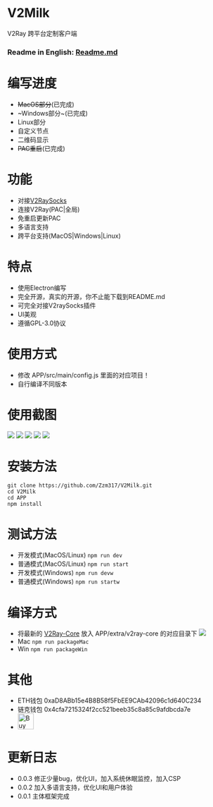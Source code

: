 # V2Milk
V2Ray 跨平台定制客户端

### Readme in English: [Readme.md](https://github.com/Zzm317/V2Milk/blob/master/READMEEN.md)

# 编写进度
* ~~MacOS部分~~(已完成)
* ~Windows部分~(已完成)
* Linux部分
* 自定义节点
* 二维码显示
* ~~PAC重启~~(已完成)

# 功能
* 对接[V2RaySocks](https://github.com/Zzm317/v2raysocks)
* 连接V2Ray(PAC|全局)
* 免重启更新PAC
* 多语言支持
* 跨平台支持(MacOS|Windows|Linux)

# 特点
* 使用Electron编写
* 完全开源，真实的开源，你不止能下载到README.md
* 可完全对接V2raySocks插件
* UI美观
* 遵循GPL-3.0协议

# 使用方式
* 修改 APP/src/main/config.js 里面的对应项目！
* 自行编译不同版本

# 使用截图
![](https://raw.githubusercontent.com/Zzm317/V2Milk/master/images/1.jpg)
![](https://raw.githubusercontent.com/Zzm317/V2Milk/master/images/2.jpg)
![](https://raw.githubusercontent.com/Zzm317/V2Milk/master/images/3.jpg)
![](https://raw.githubusercontent.com/Zzm317/V2Milk/master/images/4.jpg)
![](https://raw.githubusercontent.com/Zzm317/V2Milk/master/images/5.jpg)

# 安装方法
```
git clone https://github.com/Zzm317/V2Milk.git
cd V2Milk
cd APP
npm install
```

# 测试方法
* 开发模式(MacOS/Linux) ```npm run dev```
* 普通模式(MacOS/Linux) ```npm run start```
* 开发模式(Windows) ```npm run devw```
* 普通模式(Windows) ```npm run startw```

# 编译方式
* 将最新的 [V2Ray-Core](https://github.com/v2ray/v2ray-core/releases) 放入 APP/extra/v2ray-core 的对应目录下
![](https://raw.githubusercontent.com/Zzm317/V2Milk/master/images/6.jpg)
* Mac ```npm run packageMac```
* Win ```npm run packageWin```

# 其他
* ETH钱包 0xaD8ABb15e4B8B58f5FbEE9CAb42096c1d640C234
* 链克钱包 0x4cfa7215324f2cc521beeb35c8a85c9afdbcda7e
* <a href='https://ko-fi.com/U7U7K54E' target='_blank'><img height='36' style='border:0px;height:36px;' src='https://az743702.vo.msecnd.net/cdn/kofi4.png?v=f' border='0' alt='Buy Me a Coffee' /></a>

# 更新日志
* 0.0.3 修正少量bug，优化UI，加入系统休眠监控，加入CSP
* 0.0.2 加入多语言支持，优化UI和用户体验
* 0.0.1 主体框架完成